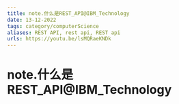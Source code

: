 ```yaml
---
title: note.什么是REST_API@IBM_Technology
date: 13-12-2022
tags: category/computerScience 
aliases: REST API, rest api, REST api
urls: https://youtu.be/lsMQRaeKNDk
---
```


# note.什么是REST_API@IBM_Technology

